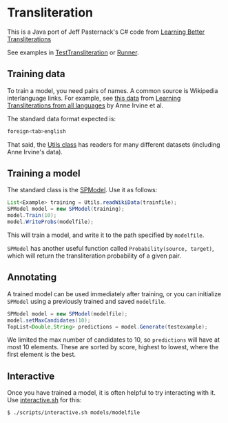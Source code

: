 # Transliteration

This is a Java port of Jeff Pasternack's C# code from [Learning Better Transliterations](http://cogcomp.org/page/publication_view/205)

See examples in [TestTransliteration](src/test/java/edu/illinois/cs/cogcomp/transliteration/TestTransliteration.java)
or [Runner](src/main/java/edu/illinois/cs/cogcomp/transliteration/Runner.java).


## Training data

To train a model, you need pairs of names. A common source is Wikipedia interlanguage links. For example, 
see [this data](http://www.clsp.jhu.edu/~anni/data/wikipedia_names) 
from [Learning Transliterations from all languages](http://cis.upenn.edu/~ccb/publications/transliterating-from-all-languages.pdf)
by Anne Irvine et al.

The standard data format expected is:
```bash
foreign<tab>english
```

That said, the [Utils class](src/main/java/edu/illinois/cs/cogcomp/utils/Utils.java) has readers for many 
different datasets (including Anne Irvine's data).  

## Training a model
The standard class is the [SPModel](src/main/java/edu/illinois/cs/cogcomp/transliteration/SPModel.java). Use it 
as follows:

```java
List<Example> training = Utils.readWikiData(trainfile);
SPModel model = new SPModel(training);
model.Train(10);
model.WriteProbs(modelfile);

```

This will train a model, and write it to the path specified by `modelfile`.

`SPModel` has another useful function called `Probability(source, target)`, which will return the transliteration probability
of a given pair. 

## Annotating
A trained model can be used immediately after training, or you can initialize `SPModel` using a 
previously trained and saved `modelfile`.

```java
SPModel model = new SPModel(modelfile);
model.setMaxCandidates(10);
TopList<Double,String> predictions = model.Generate(testexample);
```  

We limited the max number of candidates to 10, so `predictions` will have at most 10 elements. These
are sorted by score, highest to lowest, where the first element is the best.

## Interactive

Once you have trained a model, it is often helpful to try interacting with it. Use [interactive.sh](scripts/interactive.sh)
for this:
```bash
$ ./scripts/interactive.sh models/modelfile
```
